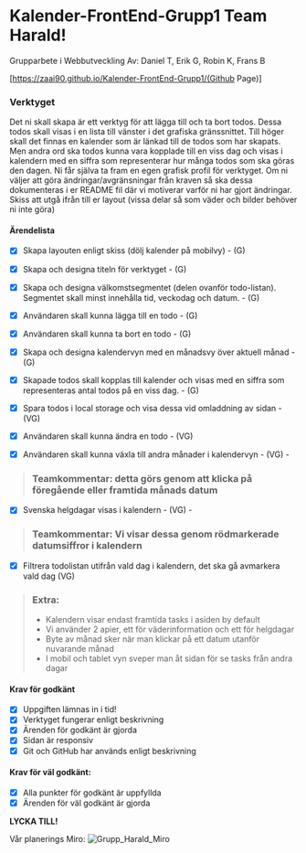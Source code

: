 
# Kalender-FrontEnd-Grupp1 Team Harald!
Grupparbete i Webbutveckling
Av: Daniel T, Erik G, Robin K, Frans B

[https://zaai90.github.io/Kalender-FrontEnd-Grupp1/(Github Page)]

### Verktyget
Det ni skall skapa är ett verktyg för att lägga till och ta bort todos. Dessa todos skall visas i
en lista till vänster i det grafiska gränssnittet. Till höger skall det finnas en kalender som är
länkad till de todos som har skapats. Men andra ord ska todos kunna vara kopplade till en
viss dag och visas i kalendern med en siffra som representerar hur många todos som ska
göras den dagen. Ni får själva ta fram en egen grafisk profil för verktyget. Om ni väljer att
göra ändringar/avgränsningar från kraven så ska dessa dokumenteras i er README fil
där vi motiverar varför ni har gjort ändringar.
Skiss att utgå ifrån till er layout (vissa delar så som väder och bilder behöver ni inte göra)

#### Ärendelista
- [x] Skapa layouten enligt skiss (dölj kalender på mobilvy) - (G)
- [x] Skapa och designa titeln för verktyget - (G)
- [x] Skapa och designa välkomstsegmentet (delen ovanför todo-listan). Segmentet skall
minst innehålla tid, veckodag och datum. - (G)
- [x] Användaren skall kunna lägga till en todo - (G)
- [x] Användaren skall kunna ta bort en todo - (G)
- [x] Skapa och designa kalendervyn med en månadsvy över aktuell månad - (G)
- [x] Skapade todos skall kopplas till kalender och visas med en siffra som representeras
antal todos på en viss dag. - (G)

- [x] Spara todos i local storage och visa dessa vid omladdning av sidan - (VG)
- [x] Användaren skall kunna ändra en todo - (VG)
- [x] Användaren skall kunna växla till andra månader i kalendervyn - (VG) - 
>### Teamkommentar: detta görs genom att klicka på föregående eller framtida månads datum
- [x] Svenska helgdagar visas i kalendern - (VG) - 
>### Teamkommentar: Vi visar dessa genom rödmarkerade datumsiffror i kalendern
- [x] Filtrera todolistan utifrån vald dag i kalendern, det ska gå avmarkera vald dag (VG)

>### Extra:
>- Kalendern visar endast framtida tasks i asiden by default
>- Vi använder 2 apier, ett för väderinformation och ett för helgdagar
>- Byte av månad sker när man klickar på ett datum utanför nuvarande månad
>- I mobil och tablet vyn sveper man åt sidan för se tasks från andra dagar

#### Krav för godkänt
- [x] Uppgiften lämnas in i tid!
- [x] Verktyget fungerar enligt beskrivning
- [x] Ärenden för godkänt är gjorda
- [x] Sidan är responsiv
- [x] Git och GitHub har används enligt beskrivning

#### Krav för väl godkänt:
- [x] Alla punkter för godkänt är uppfyllda
- [x]  Ärenden för väl godkänt är gjorda

**LYCKA TILL!**


Vår planerings Miro:
![Grupp_Harald_Miro](https://user-images.githubusercontent.com/79047651/175263435-c04076fe-e14e-4852-9c4b-dfb00d04dddd.jpg)
